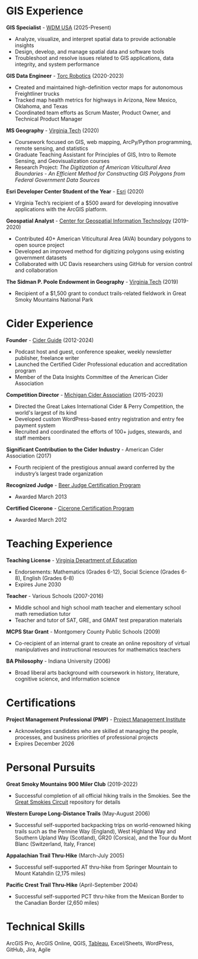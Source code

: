 # GIS Experience

**GIS Specialist** - [WDM USA](https://www.wdm-int.com/) (2025-Present)
- Analyze, visualize, and interpret spatial data to provide actionable insights
- Design, develop, and manage spatial data and software tools
- Troubleshoot and resolve issues related to GIS applications, data integrity, and system performance

**GIS Data Engineer** - [Torc Robotics](https://torc.ai/) (2020-2023)
- Created and maintained high-definition vector maps for autonomous Freightliner trucks
- Tracked map health metrics for highways in Arizona, New Mexico, Oklahoma, and Texas
- Coordinated team efforts as Scrum Master, Product Owner, and Technical Product Manager

**MS Geography** - [Virginia Tech](https://geography.vt.edu/) (2020)
- Coursework focused on GIS, web mapping, ArcPy/Python programming, remote sensing, and statistics
- Graduate Teaching Assistant for Principles of GIS, Intro to Remote Sensing, and Geovisualization courses
- Research Project: _The Digitization of American Viticultural Area Boundaries - An Efficient Method for Constructing GIS Polygons from Federal Government Data Sources_

**Esri Developer Center Student of the Year** - [Esri](https://storymaps.arcgis.com/stories/62d7f7cc84e34d43960c2f0cc82ea2db#ref-n-6CSIVs) (2020)
- Virginia Tech’s recipient of a $500 award for developing innovative applications with the ArcGIS platform.

**Geospatial Analyst** - [Center for Geospatial Information Technology](https://www.cgit.vt.edu/) (2019-2020)
- Contributed 40+ American Viticultural Area (AVA) boundary polygons to open source project
- Developed an improved method for digitizing polygons using existing government datasets
- Collaborated with UC Davis researchers using GitHub for version control and collaboration

**The Sidman P. Poole Endowment in Geography** - [Virginia Tech](https://geography.vt.edu/academics/research-funding.html) (2019)
- Recipient of a $1,500 grant to conduct trails-related fieldwork in Great Smoky Mountains National Park

# Cider Experience

**Founder** - [Cider Guide](https://ciderguide.com/about/) (2012-2024)
- Podcast host and guest, conference speaker, weekly newsletter publisher, freelance writer
- Launched the Certified Cider Professional education and accreditation program
- Member of the Data Insights Committee of the American Cider Association

**Competition Director** - [Michigan Cider Association](https://michiganciders.com/) (2015-2023)
- Directed the Great Lakes International Cider & Perry Competition, the world's largest of its kind
- Developed custom WordPress-based entry registration and entry fee payment system
- Recruited and coordinated the efforts of 100+ judges, stewards, and staff members

**Significant Contribution to the Cider Industry** - American Cider Association (2017)
- Fourth recipient of the prestigious annual award conferred by the industry’s largest trade organization

**Recognized Judge** - [Beer Judge Certification Program](https://www.bjcp.org/)
- Awarded March 2013

**Certified Cicerone** - [Cicerone Certification Program](https://www.cicerone.org/)
- Awarded March 2012

# Teaching Experience

**Teaching License** - [Virginia Department of Education](https://vadoe.mylicense.com/verification/)
- Endorsements: Mathematics (Grades 6-12), Social Science (Grades 6-8), English (Grades 6-8)
- Expires June 2030

**Teacher** - Various Schools (2007-2016)
- Middle school and high school math teacher and elementary school math remediation tutor
- Teacher and tutor of SAT, GRE, and GMAT test preparation materials

**MCPS Star Grant** - Montgomery County Public Schools (2009)
- Co-recipient of an internal grant to create an online repository of virtual manipulatives and instructional resources for mathematics teachers

**BA Philosophy** - Indiana University (2006)
- Broad liberal arts background with coursework in history, literature, cognitive science, and information science

# Certifications

**Project Management Professional (PMP)** - [Project Management Institute](https://www.pmi.org/certifications/project-management-pmp)
- Acknowledges candidates who are skilled at managing the people, processes, and business priorities of professional projects
- Expires December 2026

# Personal Pursuits

**Great Smoky Mountains 900 Miler Club** (2019-2022)
- Successful completion of all official hiking trails in the Smokies. See the [Great Smokies Circuit](https://completingthemap.com/great-smokies-circuit/) repository for details

**Western Europe Long-Distance Trails** (May-August 2006)
- Successful self-supported backpacking trips on world-renowned hiking trails such as the Pennine Way (England), West Highland Way and Southern Upland Way (Scotland), GR20 (Corsica), and the Tour du Mont Blanc (Switzerland, Italy, France)

**Appalachian Trail Thru-Hike** (March-July 2005)
- Successful self-supported AT thru-hike from Springer Mountain to Mount Katahdin (2,175 miles)

**Pacific Crest Trail Thru-Hike** (April-September 2004)
- Successful self-supported PCT thru-hike from the Mexican Border to the Canadian Border (2,650 miles)

# Technical Skills
ArcGIS Pro, ArcGIS Online, QGIS, [Tableau](https://public.tableau.com/app/profile/ericallanwest/vizzes), Excel/Sheets, WordPress, GitHub, Jira, Agile
